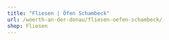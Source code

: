 ```yaml
---
title: "Fliesen | Öfen Schambeck"
url: /woerth-an-der-donau/fliesen-oefen-schambeck/
shop: Fliesen
---
```

